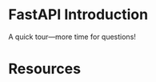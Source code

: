 # FastAPI Introduction

A quick tour—more time for questions!

# Resources

[FastAPI]: https://fastapi.tiangolo.com

[Building and Deploying Reliable APIs with FastAPI]: https://livevideo.manning.com/module/1282_1_1/building-and-deploying-reliable-apis-with-fastapi/new-unit/building-and-deploying-reliable-apis-with-fastapi
